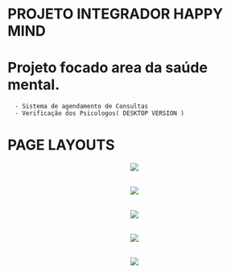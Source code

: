 # PROJETO INTEGRADOR HAPPY MIND
 
 # Projeto focado area da saúde mental.
      - Sistema de agendamento de Consultas
      - Verificação dos Psicologos( DESKTOP VERSION )
      
      
# PAGE LAYOUTS 

<div align="center" display="flex" flex-direction="column" >
 

![](./Happy-Mind/images/mobile-layout-hp.png)
 <br></br>
 
![](./Happy-Mind/images/mobile-layout-psicologos-hp.png)
 <br></br>

![](./Happy-Mind/images/mobile-layout-perfil-hp.png)
 <br></br>

![](./Happy-Mind/images/mobile-layout-cadConsulta-pg.png)
 <br></br>

![](./Happy-Mind/images/mobile-opened.png)
  <br></br>
  
 </div>
 
